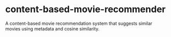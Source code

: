 # content-based-movie-recommender
A content-based movie recommendation system that suggests similar movies using metadata and cosine similarity.
